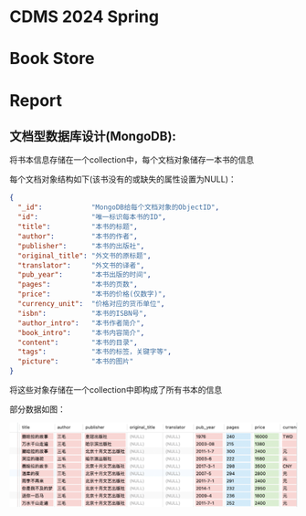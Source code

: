 # CDMS 2024 Spring

# Book Store

# Report

## 文档型数据库设计(MongoDB): 

将书本信息存储在一个collection中，每个文档对象储存一本书的信息

每个文档对象结构如下(该书没有的或缺失的属性设置为NULL)：

```json
{
  "_id":            "MongoDB给每个文档对象的ObjectID", 
  "id":             "唯一标识每本书的ID",
  "title":          "本书的标题",
  "author":         "本书的作者",
  "publisher":      "本书的出版社",
  "original_title": "外文书的原标题",
  "translator":     "外文书的译者",
  "pub_year":       "本书出版的时间",
  "pages":          "本书的页数",
  "price":          "本书的价格(仅数字)",
  "currency_unit":  "价格对应的货币单位",
  "isbn":           "本书的ISBN号",
  "author_intro":   "本书作者简介",
  "book_intro":     "本书内容简介",
  "content":        "本书的目录",
  "tags":           "本书的标签，关键字等",
  "picture":        "本书的图片"
}
```

将这些对象存储在一个collection中即构成了所有书本的信息

部分数据如图：

![book_example](./img/book_example.png)
